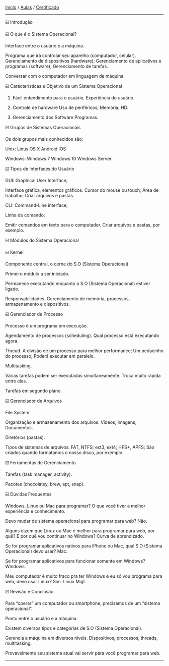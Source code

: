 [Início](https://github.com/Thalyalm/rocketseat-trilha-conectar) /
[Aulas](https://github.com/Thalyalm/rocketseat-trilha-conectar/tree/main/aulas) /
[Certificado](https://github.com/Thalyalm/rocketseat-trilha-conectar/tree/main/certificado/certificado-trilha-conectar.pdf)

----

:ballot_box_with_check: Introdução


:ballot_box_with_check: O que é o Sistema Operacional?

Interface entre o usuário e a máquina.

Programa que irá controlar seu aparelho (computador, celular).
    Gerenciamento de dispositivos (hardware);
    Gerenciamento de aplicativos e programas (software);
    Gerenciamento de tarefas.

Conversar com o computador em linguagem de máquina.


:ballot_box_with_check: Características e Objetivo de um Sistema Operacional

1. Fácil entendimento para o usuário.
    Experiência do usuário.

2. Controle de hardware
    Uso de periféricos;
    Memória;
    HD.

3. Gerenciamento dos Software
    Programas.


:ballot_box_with_check: Grupos de Sistemas Operacionais

Os dois grupos mais conhecidos são:

Unix:
    Linus
    OS X
    Android
    iOS

Windows:
    Windows 7
    Windows 10
    Windows Server


:ballot_box_with_check: Tipos de Interfaces do Usuário

GUI:
Graphical User Interface;

Interface gráfica, elementos gráficos.
    Cursor do mouse ou touch;
    Área de trabalho;
    Criar arquivos e pastas.

CLI:
Command-Line interface;

Linha de comando;

Emitir comandos em texto para o computador.
    Criar arquivos e pastas, por exemplo.


:ballot_box_with_check: Módulos do Sistema Operacional


:ballot_box_with_check: Kernel

Componente central, o cerne do S.O (Sistema Operacional).

Primeiro módulo a ser iniciado.

Permanece executando enquanto o S.O (Sistema Operacional) estiver ligado.

Responsabilidades.
    Gerenciamento de memória, processos, armazenamento e dispositivos.


:ballot_box_with_check: Gerenciador de Processo

Processo é um programa em execução.

Agendamento de processos (scheduling).
    Qual processo está executando agora.

Thread.
    A divisão de um processo para melhor performance;
    Um pedacinho do processo;
    Poderá executar em paralelo.

Multitasking.

Várias tarefas podem ser executadas simultaneamente.
    Troca muito rápida entre elas.

Tarefas em segundo plano.

:ballot_box_with_check: Gerenciador de Arquivos

File System.

Organização e armazenamento dos arquivos.
    Vídeos, Imagens, Documentos.

Diretórios (pastas).

Tipos de sistemas de arquivos:
    FAT, NTFS;
    ext3, ext4;
    HFS+, APFS;
    São criados quando formatamos o nosso disco, por exemplo.


:ballot_box_with_check: Ferramentas de Gerenciamento

Tarefas (task manager, activity).

Pacotes (chocolatey, brew, apt, snap).

:ballot_box_with_check: Dúvidas Frequentes

Windows, Linux ou Mac para programar?
    O que você tiver a melhor experiência e conhecimento.

Devo mudar de sistema operacional para programar para web?
    Não.

Alguns dizem que Linux ou Mac é melhor para programar para web, por quê? E por quê vou continuar no Windows?
    Curva de aprendizado.

Se for programar aplicativos nativos para iPhone ou Mac, qual S.O (Sistema Operacional) devo usar?
    Mac.

Se for programar aplicativos para funcionar somente em Windows?
    Windows.

Meu computador é muito fraco pra ter Windows e eu só vou programa para web, devo usar Linux?
    Sim. Linux Migt.


:ballot_box_with_check: Revisão e Conclusão

Para “operar” um computador ou smartphone, precisamos de um “sistema operacional”.

Ponto entre o usuário e a máquina.

Existem diversos tipos e categorias de S.O (Sistema Operacional).

Gerencia a máquina em diversos níveis.
    Dispositivos, processos, threads, multitasking.

Provavelmente seu sistema atual vai servir para você programar para web.

---